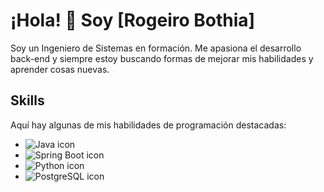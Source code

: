 # ¡Hola! 👋 Soy [Rogeiro Bothia]

Soy un Ingeniero de Sistemas en formación. Me apasiona el desarrollo back-end y siempre estoy buscando formas de mejorar mis habilidades y aprender cosas nuevas.

## Skills

Aquí hay algunas de mis habilidades de programación destacadas:

- ![Java icon](https://img.icons8.com/color/48/000000/java-coffee-cup-logo.png) 
- ![Spring Boot icon](https://img.icons8.com/color/48/000000/spring-logo.png) 
- ![Python icon](https://img.icons8.com/color/48/000000/python.png)
- ![PostgreSQL icon](https://img.icons8.com/color/48/000000/postgreesql.png) 

